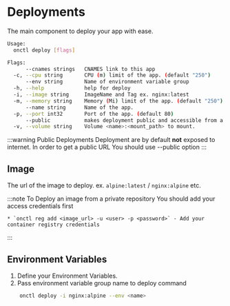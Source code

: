 # Deployments

The main component to deploy your app with ease. 

```bash 
Usage:
  onctl deploy [flags]

Flags:
      --cnames strings   CNAMES link to this app
  -c, --cpu string       CPU (m) limit of the app. (default "250")
      --env string       Name of environment variable group
  -h, --help             help for deploy
  -i, --image string     ImageName and Tag ex. nginx:latest
  -m, --memory string    Memory (Mi) limit of the app. (default "250")
      --name string      Name of the app.
  -p, --port int32       Port of the app. (default 80)
      --public           makes deployment public and accessible from a onkube.app subdomain
  -v, --volume string    Volume <name>:<mount_path> to mount.

```

:::warning Public Deployments
    Deployment are by default **not** exposed to internet. In order to get a public URL
    You should use --public option
:::

## Image

The url of the image to deploy. ex. `alpine:latest` / `nginx:alpine` etc.

:::note To Deploy an image from a private repository
    You should add your access credentials first

    * `onctl reg add <image_url> -u <user> -p <password>` - Add your container registry credentials 
:::

## Environment Variables

1. Define your Environment Variables.
2. Pass environment variable group name to deploy command 
```bash
    onctl deploy -i nginx:alpine --env <name>
```
